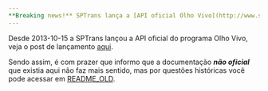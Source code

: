 ```yaml
---
**Breaking news!** SPTrans lança a [API oficial Olho Vivo](http://www.sptrans.com.br/desenvolvedores/)!
---
```


Desde 2013-10-15 a SPTrans lançou a API oficial do programa Olho Vivo, veja o post de lançamento [aqui](http://sptrans.com.br/noticias/noticia.aspx?4704).

Sendo assim, é com prazer que informo que a documentação ***não oficial*** que existia aqui não faz mais sentido, mas por questões históricas você pode acessar em [README_OLD](https://github.com/marcoshack/sptrans/blob/master/README_OLD.md).
